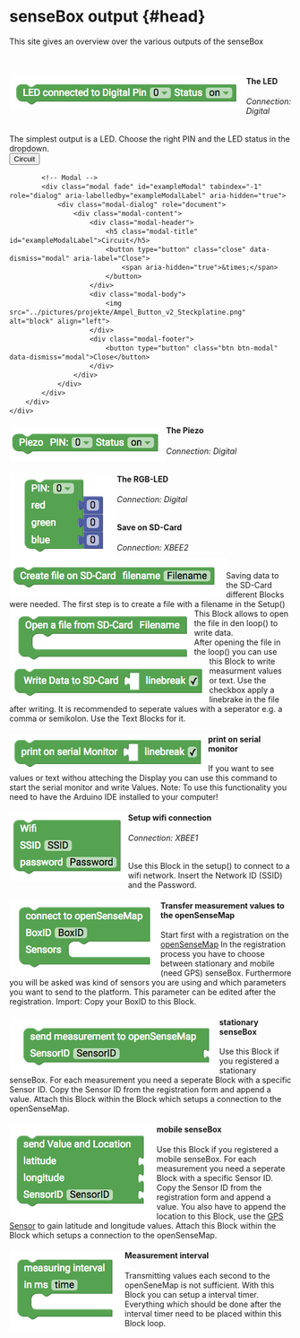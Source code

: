 # senseBox output {#head}

<div class="description">This site gives an overview over the various outputs of the senseBox
</div>
<div class="line">
    <br>
    <br>
</div>



<div class="container">
    <div class="row">
        <div class="col-md">
            <img src="../pictures/blocks/output/output-0.png" alt="block" align="left">
        </div>
        <div class="col-md">
            <h4>The LED</h4>
            <h6>Connection: Digital</h6>
            The simplest output is a LED. Choose the right PIN and the LED status in the dropdown.
            <br>
            <!-- Button trigger modal -->
            <button type="button" class="btn-modal" data-toggle="modal" data-target="#exampleModal">
                Circuit
            </button>

            <!-- Modal -->
            <div class="modal fade" id="exampleModal" tabindex="-1" role="dialog" aria-labelledby="exampleModalLabel" aria-hidden="true">
                <div class="modal-dialog" role="document">
                    <div class="modal-content">
                        <div class="modal-header">
                            <h5 class="modal-title" id="exampleModalLabel">Circuit</h5>
                            <button type="button" class="close" data-dismiss="modal" aria-label="Close">
                                <span aria-hidden="true">&times;</span>
                            </button>
                        </div>
                        <div class="modal-body">
                            <img src="../pictures/projekte/Ampel_Button_v2_Steckplatine.png" alt="block" align="left">
                        </div>
                        <div class="modal-footer">
                            <button type="button" class="btn btn-modal" data-dismiss="modal">Close</button>
                        </div>
                    </div>
                </div>
            </div>
        </div>
    </div>
</div>

<div class="line"></div>

<div class="container">
    <div class="row">
        <div class="col-md">
            <img src="../pictures/blocks/output/output-1.png" alt="block" align="left">
        </div>
        <div class="col-md">
            <h4>The Piezo</h4>
            <h6>Connection: Digital</h6>
        </div>
    </div>
</div>

<div class="line"></div>

<div class="container">
    <div class="row">
        <div class="col-md">
            <img src="../pictures/blocks/output/output-2.png" alt="block" align="left">
        </div>
        <div class="col-md">
            <h4>The RGB-LED</h4>
            <h6>Connection: Digital</h6>
        </div>
    </div>
</div>

<div class="line"></div>



<div class="container">
    <div class="row">
        <div class="col-md">
            <img src="../pictures/blocks/output/output-3.png" alt="block" align="left">
        </div>
        <div class="col-md">
            <h4>Save on SD-Card</h4>
            <h6>Connection: XBEE2</h6>
            Saving data to the SD-Card different Blocks were needed. The first step is to create a file with a filename in the Setup()
        </div>
    </div>
    <div class="row">
        <div class="col-md">
            <img src="../pictures/blocks/output/output-4.png" alt="block" align="left">
        </div>
        <div class="col-md">
            This Block allows to open the file in den loop() to write data.
        </div>
    </div>
    <div class="row">
        <div class="col-md">
            <img src="../pictures/blocks/output/output-5.png" alt="block" align="left">
        </div>
        <div class="col-md">
            After opening the file in the loop() you can use this Block to write measurment values or text. Use the checkbox apply a linebrake in the file after writing. It is recommended to seperate values with a seperator e.g. a comma or semikolon. Use the Text Blocks for it.
        </div>
    </div>
</div>

<div class="line"></div>

<div class="container">
    <div class="row">
        <div class="col-md">
            <img src="../pictures/blocks/output/output-6.png" alt="block" align="left">
        </div>
        <div class="col-md">
            <h4>print on serial monitor</h4>
            If you want to see values or text withou atteching the Display you can use this command to start the serial monitor and write Values. Note: To use this functionality you need to have the Arduino IDE installed to your computer!
        </div>
    </div>
</div>

<div class="line"></div>

<div class="container">
    <div class="row">
        <div class="col-md">
            <img src="../pictures/blocks/output/output-7.png" alt="block" align="left">
        </div>
        <div class="col-md">
            <h4>Setup wifi connection</h4>
            <h6>Connection: XBEE1</h6>
            Use this Block in the setup() to connect to a wifi network. Insert the Network ID (SSID) and the Password.
        </div>
    </div>
</div>

<div class="line"></div>

<div class="container">
    <div class="row">
        <div class="col-md">
            <img src="../pictures/blocks/output/output-8.png" alt="block" align="left">
        </div>
        <div class="col-md">
            <h4>Transfer measurement values to the openSenseMap</h4>
            Start first with a registration on the           
            <a href="https://opensensemap.org/register">openSenseMap</a> In the registration process you have to choose between stationary and mobile (need GPS) senseBox. Furthermore you will be asked was kind of sensors you are using and which parameters you want to send to the platform. This parameter can be edited after the registration. Import: Copy your BoxID to this Block.
        </div>
    </div>
    <div class="row">
        <div class="col-md">
            <img src="../pictures/blocks/output/output-9.png" alt="block" align="left">
        </div>
        <div class="col-md">
            <h4>stationary senseBox</h4>
             Use this Block if you registered a stationary senseBox. For each measurement you need a seperate Block with a specific Sensor ID. Copy the Sensor ID from the registration form and append a value. Attach this Block within the Block which setups a connection to the openSenseMap.
        </div>
    </div>
    <div class="row">
        <div class="col-md">
            <img src="../pictures/blocks/output/output-10.png" alt="block" align="left">
        </div>
        <div class="col-md">
            <h4>mobile senseBox</h4>
            Use this Block if you registered a mobile senseBox. For each measurement you need a seperate Block with a specific Sensor ID. Copy the Sensor ID from the registration form and append a value. You also have to append the location to this Block, use the 
            <a href="../blocks/sensebox_sensoren.html">GPS Sensor</a> to gain latitude and longitude values. Attach this Block within the Block which setups a connection to the openSenseMap.
        </div>
    </div>
</div>

<div class="container">
    <div class="row">
        <div class="col-md">
            <img src="../pictures/blocks/output/output-11.png" alt="block" align="left">
        </div>
        <div class="col-md">
            <h4>Measurement interval</h4>
            Transmitting values each second to the openSeneMap is not sufficient. With this Block you can setup a interval timer. Everything which should be done after the interval timer need to be placed within this Block loop.
        </div>
    </div>
</div>

<div class="line"></div>